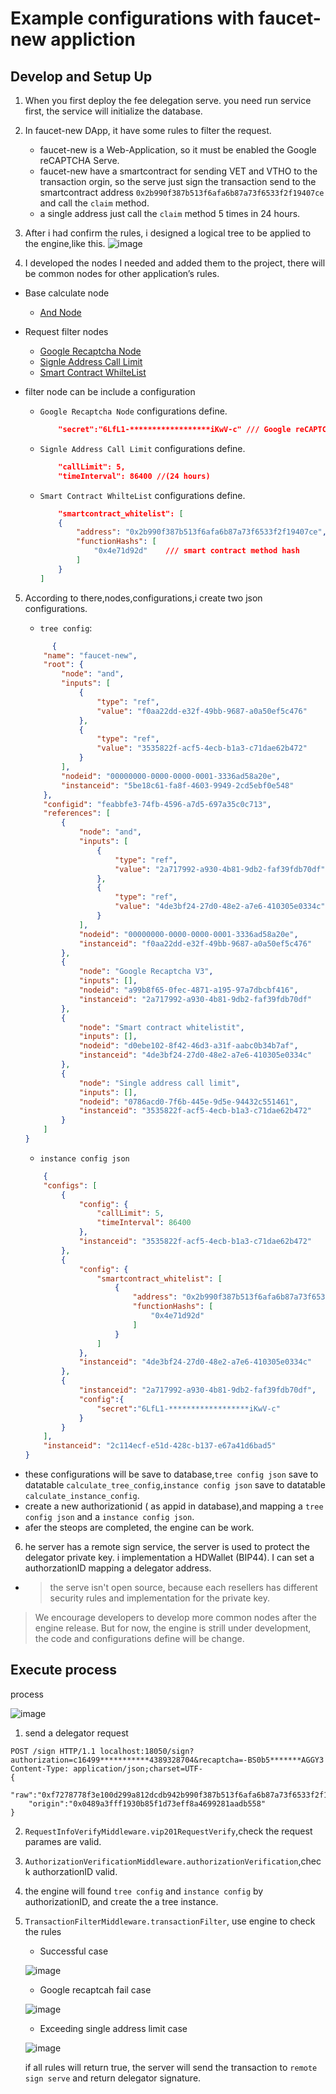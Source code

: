 # Example configurations with faucet-new appliction

## Develop and Setup Up

1. When you first deploy the fee delegation serve. you need run service first, the service will initialize the database.
2. In faucet-new DApp, it have some rules to filter the request.

    - faucet-new is a Web-Application, so it must be enabled the Google reCAPTCHA Serve.
    - faucet-new have a smartcontract for sending VET and VTHO to the transaction orgin, so the serve just sign the transaction send to the smartcontract address `0x2b990f387b513f6afa6b87a73f6533f2f19407ce` and call the `claim` method.
    - a single address just call the `claim` method 5 times in 24 hours.
3. After i had confirm the rules, i designed a logical tree to be applied to the engine,like this.
![image](http://www.plantuml.com/plantuml/png/TOun2iCm34Ltdy8NoD2C7Kfk8bHR90PPAhPChz_MAIwKP1F_lu_UKWsBjSnED997YN3vdVD-hgeh4nGA-B2muPxMZCKWg5Z1OF3SaX6dQjysoMU3CHQg5G8o0wUSpBd-n4_JpR-hndQzgpAXkDDDX_jii5tl8Fzt7SWya3Fn0tGXYItp2m00)

4. I developed the nodes I needed and added them to the project, there will be common nodes for other application’s rules.

- Base calculate node
  - [And Node](./../../src/utils/calculateEngine/baseCalculateNode/and.ts)
- Request filter nodes
  - [Google Recaptcha Node](./../../src/server/requestFilter/nodes/googleRecaptchaCheck.ts)
  - [Signle Address Call Limit](./../../src/server/requestFilter/nodes/singleAddressCallLimit.ts)
  - [Smart Contract WhilteList](./../../src/server/requestFilter/nodes/smartContractWhilteList.ts)

- filter node can be include a configuration
  - `Google Recaptcha Node` configurations define.

    ``` json
        "secret":"6LfL1-******************iKwV-c" /// Google reCAPTCHA secret
    ```

  - `Signle Address Call Limit` configurations define.

    ``` json
        "callLimit": 5, 
        "timeInterval": 86400 //(24 hours)
    ```

  - `Smart Contract WhilteList` configurations define.

    ```json
        "smartcontract_whitelist": [
        {
            "address": "0x2b990f387b513f6afa6b87a73f6533f2f19407ce",    /// clause.to address
            "functionHashs": [
                "0x4e71d92d"    /// smart contract method hash
            ]
        }
    ]
    ```

5. According to there,nodes,configurations,i create two json configurations.
   - `tree config`:

    ```json
          {
        "name": "faucet-new",
        "root": {
            "node": "and",
            "inputs": [
                {
                    "type": "ref",
                    "value": "f0aa22dd-e32f-49bb-9687-a0a50ef5c476"
                },
                {
                    "type": "ref",
                    "value": "3535822f-acf5-4ecb-b1a3-c71dae62b472"
                }
            ],
            "nodeid": "00000000-0000-0000-0001-3336ad58a20e",
            "instanceid": "5be18c61-fa8f-4603-9949-2cd5ebf0e548"
        },
        "configid": "feabbfe3-74fb-4596-a7d5-697a35c0c713",
        "references": [
            {
                "node": "and",
                "inputs": [
                    {
                        "type": "ref",
                        "value": "2a717992-a930-4b81-9db2-faf39fdb70df"
                    },
                    {
                        "type": "ref",
                        "value": "4de3bf24-27d0-48e2-a7e6-410305e0334c"
                    }
                ],
                "nodeid": "00000000-0000-0000-0001-3336ad58a20e",
                "instanceid": "f0aa22dd-e32f-49bb-9687-a0a50ef5c476"
            },
            {
                "node": "Google Recaptcha V3",
                "inputs": [],
                "nodeid": "a99b8f65-0fec-4871-a195-97a7dbcbf416",
                "instanceid": "2a717992-a930-4b81-9db2-faf39fdb70df"
            },
            {
                "node": "Smart contract whitelistit",
                "inputs": [],
                "nodeid": "d0ebe102-8f42-46d3-a31f-aabc0b34b7af",
                "instanceid": "4de3bf24-27d0-48e2-a7e6-410305e0334c"
            },
            {
                "node": "Single address call limit",
                "inputs": [],
                "nodeid": "0786acd0-7f6b-445e-9d5e-94432c551461",
                "instanceid": "3535822f-acf5-4ecb-b1a3-c71dae62b472"
            }
        ]
    }
    ```

   - `instance config json`

    ```json
        {
        "configs": [
            {
                "config": {
                    "callLimit": 5,
                    "timeInterval": 86400
                },
                "instanceid": "3535822f-acf5-4ecb-b1a3-c71dae62b472"
            },
            {
                "config": {
                    "smartcontract_whitelist": [
                        {
                            "address": "0x2b990f387b513f6afa6b87a73f6533f2f19407ce",
                            "functionHashs": [
                                "0x4e71d92d"
                            ]
                        }
                    ]
                },
                "instanceid": "4de3bf24-27d0-48e2-a7e6-410305e0334c"
            },
            {
                "instanceid": "2a717992-a930-4b81-9db2-faf39fdb70df",
                "config":{
                    "secret":"6LfL1-******************iKwV-c"
                }
            }
        ],
        "instanceid": "2c114ecf-e51d-428c-b137-e67a41d6bad5"
    }
    ```

  - these configurations will be save to database,`tree config json` save to datatable `calculate_tree_config`,`instance config json` save to datatable `calculate_instance_config`.
  - create a new authorizationid ( as appid in database),and mapping a `tree config json` and a `instance config json`.
  - afer the steops are completed, the engine can be work.

6. he server has a remote sign service, the server is used to protect the delegator private key. i implementation a HDWallet (BIP44). I can set a authorzationID mapping a delegator address.
  - > the serve isn't open source, because each resellers has different security rules and implementation for the private key.

> We encourage developers to develop more common nodes after the engine release. But for now, the engine is strill under development, the code and configurations define will be change.

## Execute process

  process

  ![image](http://www.plantuml.com/plantuml/png/ZP8nJyCm48LtViKfSv60iGFgW91O6LYZK_oQMiHsE9_Jmg-dTHpK8LR9vBjxtzD5ztPHMJIvuOxENxFdr45RZsD3zy_d6cWD1lIiGTe8cT1i8xmXmLT2r8ojoZ8_sV7fuV5zrdv0xFwxoGXHBo6DvAmn0uuiAErLfEgrxGxeFfTbQ6HXXtZJYfCUWjWVLXjy7jWklvVbwefR1cMZMJ3Ftrx-wQh2Fd9tQRpQGI6BszMWMC6RybgXibcq_V8xfSXjWGiJwDAWSa_A1zNJ9eZjhT_yNRBGAqpLAXTwgfFrM950a_WiPaqb4VLqNQUrHk_WJNB3Bm00)

1. send a delegator request

  ``` http
  POST /sign HTTP/1.1 localhost:18050/sign?authorization=c16499***********4389328704&recaptcha=-BS0b5*******AGGY3
  Content-Type: application/json;charset=UTF-
  {
      "raw":"0xf7278778f3e100d299a812dcdb942b990f387b513f6afa6b87a73f6533f2f19407ce80844e71d92d8082ea608088d5bbec1195eea92dc101",
      "origin":"0x0489a3fff1930b85f1d73eff8a4699281aadb558"
  }
  ```

2. `RequestInfoVerifyMiddleware.vip201RequestVerify`,check the request parames are valid.
3. `AuthorizationVerificationMiddleware.authorizationVerification`,check authorzationID valid.
4. the engine will found `tree config` and `instance config` by authorizationID, and create the a tree instance.
5. `TransactionFilterMiddleware.transactionFilter`, use engine to check the rules
     
     - Successful case

    ![image](http://www.plantuml.com/plantuml/png/TOz12W8n34NtFSM0wrauInSozn09eGsTGffAckBrrQcWADrz-j-ZFsirL6kPdPH04qg0uoSkFSPI8XCeURoPtx2_rengu8kOeZUuRyc8KxLtc-JbO0XAjO97Pk2KapctVpBDy-KGbKYkv-c9DBQJQICt5B-DFhGB-z1H-JlzZriwDpfcnAyaeML-0000)

     - Google recaptcah fail case

    ![image](http://www.plantuml.com/plantuml/png/TK-x2iCm3Dpz5O7E6PenGyX_b624hIO6sIwoJ7-_hHLeISbsw1vtcei0IuraKlROGVBs-eM3mZNdbT0oEdY8sq2l9GABTJa9WnFxt88WXI8x6zB70zupbc8T45aACOWnhQJh-zk5qIzJznPKal4ELD2S-ffXPSIqJBfp5AvesiwVDAKqx3Zy81jssTadVvM3LiwOV8tq0W00)

      - Exceeding single address limit case

    ![image](http://www.plantuml.com/plantuml/png/XS_12i8m30RW-vwYu7a7T_GWUm-H4jgu5T9MaXHVtrcak8tXZjdt__GVHO6rHEhCzqlPeu7axNb_6jQdAUU9q38wUAgROVrNuj9iNKxAuDI-vg18GNIZGlfqWFUC8jO1aQKGWtRDrSUOlh-T6FtzQXPOI2yF8C663dj-WhLeawkpgfaOCJMbN1hQ3TtvOUKFf__BZPXyYVG6)

    if all rules will return true, the server will send the transaction to `remote sign serve` and return delegator signature.
